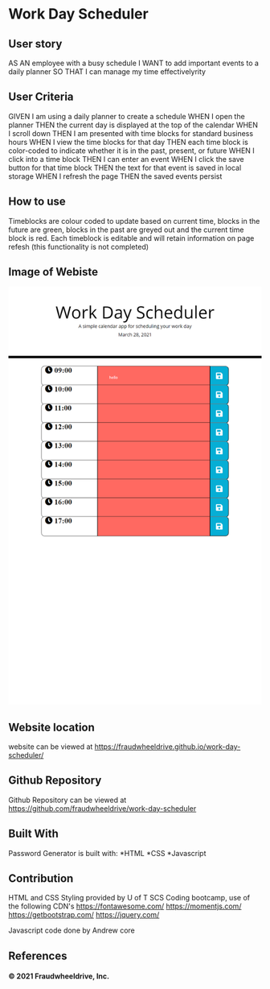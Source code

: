# Work Day Scheduler 
## User story 
AS AN employee with a busy schedule
I WANT to add important events to a daily planner
SO THAT I can manage my time effectivelyrity

## User Criteria 
GIVEN I am using a daily planner to create a schedule
WHEN I open the planner
THEN the current day is displayed at the top of the calendar
WHEN I scroll down
THEN I am presented with time blocks for standard business hours
WHEN I view the time blocks for that day
THEN each time block is color-coded to indicate whether it is in the past, present, or future
WHEN I click into a time block
THEN I can enter an event
WHEN I click the save button for that time block
THEN the text for that event is saved in local storage
WHEN I refresh the page
THEN the saved events persist

## How to use 
Timeblocks are colour coded to update based on current time, blocks in the future are green, blocks in the past are greyed out and the current time block is red. 
Each timeblock is editable and will retain information on page refesh (this functionality is not completed) 

## Image of Webiste 
![webiste image](assets/images/screencapture-file-C-Users-adcor-OneDrive-Documents-work-day-scheduler-work-day-scheduler-index-html-2021-03-28-18_53_59.png)

## Website location 
website can be viewed at 
https://fraudwheeldrive.github.io/work-day-scheduler/
## Github Repository 
Github Repository can be viewed at 
https://github.com/fraudwheeldrive/work-day-scheduler

##  Built With 
Password Generator is built with:
*HTML
*CSS
*Javascript
## Contribution 
HTML and CSS Styling provided by U of T SCS Coding bootcamp, 
use of the following CDN's
https://fontawesome.com/
https://momentjs.com/
https://getbootstrap.com/
https://jquery.com/

Javascript code done by Andrew core 

## References 




#### © 2021 Fraudwheeldrive, Inc.
